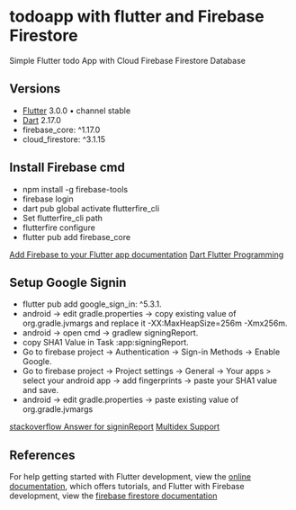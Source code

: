 # todoapp with flutter and Firebase Firestore

Simple Flutter todo App with Cloud Firebase Firestore Database

## Versions
- [Flutter](https://flutter.dev/) 3.0.0 • channel stable
- [Dart](https://dart.dev/) 2.17.0
-  firebase_core: ^1.17.0
-  cloud_firestore: ^3.1.15

## Install Firebase cmd
- npm install -g firebase-tools
- firebase login
- dart pub global activate flutterfire_cli
- Set flutterfire_cli path
- flutterfire configure
- flutter pub add firebase_core

[Add Firebase to your Flutter app documentation](https://firebase.google.com/docs/flutter/setup?platform=android)
[Dart Flutter Programming](https://firebase.google.com/docs/firestore/quickstart#dart_4)

## Setup Google Signin
- flutter pub add google_sign_in: ^5.3.1.
- android -> edit gradle.properties -> copy existing value of org.gradle.jvmargs and replace it -XX:MaxHeapSize=256m -Xmx256m.
- android -> open cmd -> gradlew signingReport.
- copy SHA1 Value in Task :app:signingReport.
- Go to firebase project -> Authentication -> Sign-in Methods -> Enable Google.
- Go to firebase project -> Project settings -> General -> Your apps >  select your android app -> add fingerprints -> paste your SHA1 value and save.
- android -> edit gradle.properties -> paste existing value of org.gradle.jvmargs


[stackoverflow Answer for signinReport](https://stackoverflow.com/a/60804020)
[Multidex Support](https://developer.android.com/studio/build/multidex)

## References
For help getting started with Flutter development, view the
[online documentation](https://docs.flutter.dev/), which offers tutorials, and Flutter with Firebase development, view the
[firebase firestore documentation](https://firebase.google.com/docs/firestore/quickstart#dart)
